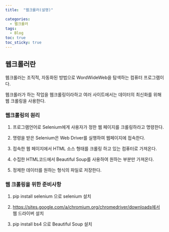 ```yaml
---
title:  "웹크롤러(설명)"

categories:
  - 웹크롤러
tags:
  - Blog
toc: true
toc_sticky: true
---
```


## 웹크롤러란

웹크롤러는 조직적, 자동화된 방법으로 WordWideWeb을 탐색하는 컴퓨터 프로그램이다.

웹크롤러가 하는 작업을 웹크롤링이라하고 여러 사이트에서는 데이터의 최신화를 위해 웹 크롤링을 사용한다.

### 웹크롤링의 원리

1. 프로그램언어로 Selenium에게 사용자가 정한 웹 페이지를 크롤링하라고 명령한다.

2. 명령을 받은 Selenium은 Web Driver를 실행하여 웹페이지에 접속한다.

3. 접속한 웹 페이지에서 HTML 소스 형태를 크롤링 하고 있는 컴퓨터로 가져온다.

4. 수집한 HTML코드에서 Beautiful Soup를 사용하여 원하는 부분만 가져온다.

5. 정제한 데이터를 원하는 형식의 파일로 저장한다.

### 웹 크롤링을 위한 준비사항

1. pip install selenium 으로 selenium 설치

2.  https://sites.google.com/a/chromium.org/chromedriver/downloads에서  웹 드라이버 설치

3. pip install bs4 으로 Beautiful Soup 설치


